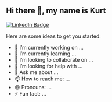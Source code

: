 ## Hi there 👋, my name is Kurt

[![LinkedIn Badge](https://img.shields.io/badge/My-LinkedIn-teal)](https://www.linkedin.com/in/kurt-mcauliffe/)

Here are some ideas to get you started:

- 🔭 I’m currently working on ...
- 🌱 I’m currently learning ...
- 👯 I’m looking to collaborate on ...
- 🤔 I’m looking for help with ...
- 💬 Ask me about ...
- 📫 How to reach me: ...
- 😄 Pronouns: ...
- ⚡ Fun fact: ...

